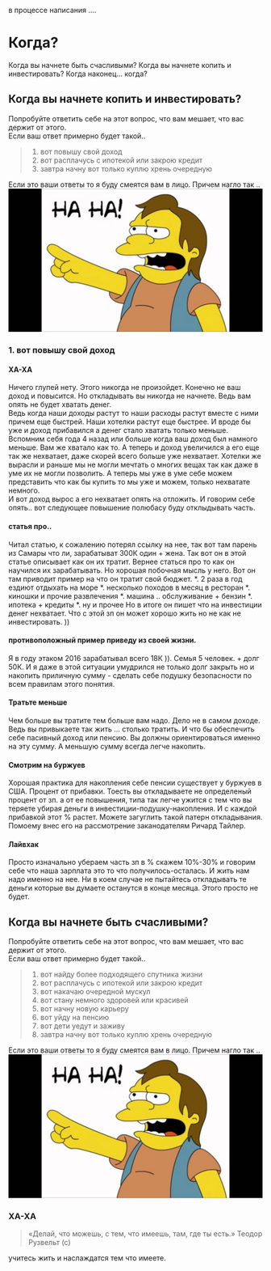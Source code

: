 в процессе написания ....
# Когда?

Когда вы начнете быть счасливыми?
Когда вы начнете копить и инвестировать?
Когда наконец... когда?

## Когда вы начнете копить и инвестировать?
Попробуйте ответить себе на этот вопрос, что вам мешает, что вас держит от этого.  
Если ваш ответ примерно будет такой.. 
> 1. вот повышу свой доход
> 2. вот расплачусь с ипотекой или закрою кредит
> 3. завтра начну вот только куплю хрень очередную

Если это ваши ответы то я буду смеятся вам в лицо. Причем нагло так .. 
![](https://github.com/bad4iz/journal/blob/master/%D0%BD%D0%B5%D0%BB%D1%8C%D1%81%D0%BE%D0%BD%20%D1%85%D0%B0%20%D1%85%D0%B0.jpg)

### 1. вот повышу свой доход
#### ХА-ХА
Ничего глупей нету. Этого никогда не произойдет. Конечно не ваш доход и повысится. Но откладывать вы никогда не начнете. Ведь вам опять не будет хватать денег.   
Ведь когда наши доходы растут то наши расходы растут вместе с ними причем еще быстрей. Наши хотелки растут еще быстрее. И вроде бы уже и доход прибавился а денег стало хватать только меньше.
Вспомним себя года 4 назад или больше когда ваш доход был намного меньше. Вам же хватало как то. А теперь и доход увеличился а его еще так же нехватает, даже скорей всего больше уже нехватает.
Хотелки же вырасли и раньше мы не могли мечтать о многих вещах так как даже в уме их не могли позволить. А теперь мы уже в уме себе можем представить что как бы купить то мы уже и можем, только нехватате немного.   
И вот доход вырос а его нехватает опять на отложить. И говорим себе опять.. вот следующее повышение полюбасу буду отклыдывать часть.   

####  статья про..
Читал статью, к сожалению потерял ссылку на нее, так вот там парень из Самары что ли, зарабатыват 300К один + жена. Так вот он в этой статье описывает как он их тратит. Вернее статься про то как он научился их зарабатывать. 
Но хорошая побочная мысль у него. Вот он там приводит пример на что он тратит свой бюджет. 
*. 2 раза в год ездиют отдыхать на море
*. несколько походов в месяц в ресторан
*. киношки и прочие развлечения
*. машина .. обслуживание + бензин
*. ипотека + кредиты
*. ну и прочее
Но в итоге он пишет что на инвестиции денег нехватает. Что с этой зп он может хорошо жить но не как не инвестировать. ))   

#### противоположный пример приведу из своей жизни. 
Я в году этаком 2016 зарабатывал всего 18К )). Семья 5 человек. + долг 50К. И я даже в этой ситуации умудрился не только долг закрыть но и накопить приличную сумму - сделать себе подушку безопасности по всем правилам этого понятия.

#### Тратьте меньше
Чем больше вы тратите тем больше вам надо.
Дело не в самом доходе. Ведь вы привыкаете так жить ... столько тратить. И что бы обеспечить себе пасивный доход или пенсию. Вы должны ориентироваться именно на эту сумму. А меньшую сумму всегда легче накопить.

#### Смотрим на буржуев
Хорошая практика для накопления себе пенсии существует у буржуев в США. Процент от прибавки. Тоесть вы откладываете не определеный процент от зп. а от ее повышения, типа так легче ужится с тем что вы теряете убирая деньги в инвестиции-подушку-накопления. И с каждой прибавкой этот % растет. Можете загуглить такой патерн откладывания. Помоему внес его на рассмотрение заканодателям Ричард Тайлер.

#### Лайвхак
Просто изначально убераем часть зп в % скажем 10%-30%  и говорим себе что наша зарплата это то что получилось-осталась. И жить нам надо именно на нее. Ни в коем случае не пытайтесь откладывать те деньги которые вы думаете останутся в конце месяца. Этого просто не будет.

## Когда вы начнете быть счасливыми?
Попробуйте ответить себе на этот вопрос, что вам мешает, что вас держит от этого.  
Если ваш ответ примерно будет такой.. 
> 1. вот найду более подходящего спутника жизни
> 2. вот расплачусь с ипотекой или закрою кредит
> 3. вот накачаю очередной мускул
> 4. вот стану немного здоровей или красивей
> 5. вот начну новую карьеру
> 6. вот уйду на пенсию
> 7. вот дети уедут и заживу
> 3. завтра начну вот только куплю хрень очередную

Если это ваши ответы то я буду смеятся вам в лицо. Причем нагло так .. 
![](https://github.com/bad4iz/journal/blob/master/%D0%BD%D0%B5%D0%BB%D1%8C%D1%81%D0%BE%D0%BD%20%D1%85%D0%B0%20%D1%85%D0%B0.jpg)

### ХА-ХА

> «Делай, что можешь, с тем, что имеешь, там, где ты есть.»
> Теодор Рузвельт (с)

учитесь жить и наслаждатся тем что имеете. 


